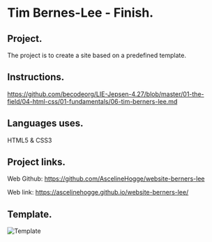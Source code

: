 # Tim Bernes-Lee - Finish.

## Project.
The project is to create a site based on a predefined template.

## Instructions.
https://github.com/becodeorg/LIE-Jepsen-4.27/blob/master/01-the-field/04-html-css/01-fundamentals/06-tim-berners-lee.md

## Languages uses.
HTML5 & CSS3

## Project links.
Web Github: https://github.com/AscelineHogge/website-berners-lee

Web link: https://ascelinehogge.github.io/website-berners-lee/

## Template.
![Template](https://raw.githubusercontent.com/becodeorg/LIE-Jepsen-4.27/master/01-the-field/04-html-css/01-fundamentals/images/goal-css.png?token=ASFA57ZXPMUAZZE4L2GVFHLABADWI)


